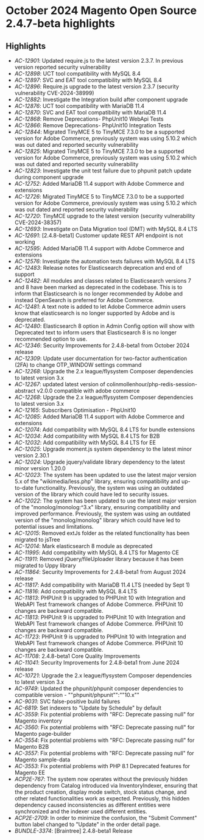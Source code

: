 # October 2024 Magento Open Source 2.4.7-beta highlights

## Highlights

* *AC-12901*: Updated require.js to the latest version 2.3.7. In previous version reported security vulnerability 
* *AC-12898*: UCT tool compatibility with MySQL 8.4
* *AC-12897*: SVC and EAT tool compatibility with MySQL 8.4
* *AC-12896*: Require.js upgrade to the latest version 2.3.7 (security vulnerability CVE-2024-38999)
* *AC-12882*: Investigate the Integration build after component upgrade
* *AC-12876*: UCT tool compatibility with MariaDB 11.4
* *AC-12870*: SVC and EAT tool compatibility with MariaDB 11.4
* *AC-12868*: Remove Deprecations- PhpUnit10 WebApi Tests
* *AC-12866*: Remove Deprecations- PhpUnit10 Integration Tests
* *AC-12844*: Migrated TinyMCE 5 to TinyMCE 7.3.0 to be a supported version for Adobe Commerce, previously system was using 5.10.2 which was out dated and reported security vulnerability
* *AC-12825*: Migrated TinyMCE 5 to TinyMCE 7.3.0 to be a supported version for Adobe Commerce, previously system was using 5.10.2 which was out dated and reported security vulnerability
* *AC-12823*: Investigate the unit test failure due to phpunit patch update during component upgrade
* *AC-12752*: Added MariaDB 11.4 support with Adobe Commerce and extensions
* *AC-12726*: Migrated TinyMCE 5 to TinyMCE 7.3.0 to be a supported version for Adobe Commerce, previously system was using 5.10.2 which was out dated and reported security vulnerability
* *AC-12720*: TinyMCE upgrade to the latest version (security vulnerability CVE-2024-38357)
* *AC-12693*: Investigate on Data Migration tool (DMT) with MySQL 8.4 LTS
* *AC-12691*: [2.4.8-beta1] Customer update REST API endpoint is not working
* *AC-12595*: Added MariaDB 11.4 support with Adobe Commerce and extensions
* *AC-12576*: Investigate the automation tests failures with MySQL 8.4 LTS
* *AC-12483*: Release notes for Elasticsearch deprecation and end of support
* *AC-12482*: All modules and classes related to Elasticsearch versions 7 and 8 have been marked as deprecated in the codebase. This is to inform that Elasticsearch is no longer recommended by Adobe and instead OpenSearch is preferred for Adobe Commerce.
* *AC-12481*: A text note is added to let Adobe Commerce admin users know that elasticsearch is no longer supported by Adobe and is deprecated.
* *AC-12480*: Elasticsearch 8 option in Admin Config option will show with Deprecated text to inform users that Elasticsearch 8 is no longer recommended option to use.
* *AC-12346*: Security Improvements for 2.4.8-beta1 from October 2024 release
* *AC-12309*: Update user documentation for two-factor authentication (2FA) to change OTP_WINDOW settings command
* *AC-12268*: Upgrade the 2.x league/flysystem Composer dependencies to latest version 3.x
* *AC-12267*: updated latest version of colinmollenhour/php-redis-session-abstract v2.0.0 compatible with adobe commerce
* *AC-12268*: Upgrade the 2.x league/flysystem Composer dependencies to latest version 3.x
* *AC-12165*: Subscribers Optimisation - PhpUnit10
* *AC-12085*: Added MariaDB 11.4 support with Adobe Commerce and extensions
* *AC-12074*: Add compatibility with MySQL 8.4 LTS for bundle extensions
* *AC-12034*: Add compatibility with MySQL 8.4 LTS for B2B
* *AC-12032*: Add compatibility with MySQL 8.4 LTS for EE
* *AC-12025*: Upgrade moment.js system dependency to the latest minor version 2.30.1
* *AC-12024*: Upgrade jquery/validate library dependency to the latest minor version 1.20.0
* *AC-12023*: The system has been updated to use the latest major version 5.x of the "wikimedia/less.php" library, ensuring compatibility and up-to-date functionality. Previously, the system was using an outdated version of the library which could have led to security issues.
* *AC-12022*: The system has been updated to use the latest major version of the "monolog/monolog:^3.x" library, ensuring compatibility and improved performance. Previously, the system was using an outdated version of the "monolog/monolog" library which could have led to potential issues and limitations.
* *AC-12015*: Removed extJs folder as the related functionality has been migrated to jsTree
* *AC-12014*: Mark elasticsearch 8 module as deprecated
* *AC-11995*: Add compatibility with MySQL 8.4 LTS for Magento CE
* *AC-11911*: Removed jQuery/fileUploader library because it has been migrated to Uppy library
* *AC-11864*: Security Improvements for 2.4.8-beta1 from August 2024 release
* *AC-11817*: Add compatibility with MariaDB 11.4 LTS (needed by Sept 1)
* *AC-11816*: Add compatibility with MySQL 8.4 LTS
* *AC-11813*: PHPUnit 9 is upgraded to PHPUnit 10 with Integration and WebAPI Test framework changes of Adobe Commerce. PHPUnit 10 changes are backward compatible.
* *AC-11813*: PHPUnit 9 is upgraded to PHPUnit 10 with Integration and WebAPI Test framework changes of Adobe Commerce. PHPUnit 10 changes are backward compatible.
* *AC-11723*: PHPUnit 9 is upgraded to PHPUnit 10 with Integration and WebAPI Test framework changes of Adobe Commerce. PHPUnit 10 changes are backward compatible.
* *AC-11708*: 2.4.8-beta1 Core Quality Improvements
* *AC-11041*: Security Improvements for 2.4.8-beta1 from June 2024 release
* *AC-10721*: Upgrade the 2.x league/flysystem Composer dependencies to latest version 3.x
* *AC-9749*: Updated the phpunit/phpunit composer dependencies to compatible version - ""phpunit/phpunit"":""10.x""
* *AC-9031*: SVC false-positive build failures
* *AC-6819*: Set indexers to "Update by Schedule" by default
* *AC-3559*: Fix potential problems with "RFC: Deprecate passing null" for Magento inventory
* *AC-3560*: Fix potential problems with "RFC: Deprecate passing null" for Magento page-builder
* *AC-3554*: Fix potential problems with "RFC: Deprecate passing null" for Magento B2B
* *AC-3557*: Fix potential problems with "RFC: Deprecate passing null" for Magento sample-data
* *AC-3553*: Fix potential problems with PHP 8.1 Deprecated features for Magento EE
* *ACP2E-767*: The system now operates without the previously hidden dependency from Catalog introduced via InventoryIndexer, ensuring that the product creation, display mode switch, stock status change, and other related functionalities work as expected. Previously, this hidden dependency caused inconsistencies as different entities were synchronized and the indexer used different entities.
* *ACP2E-2709*: In order to minimize the confusion, the "Submit Comment" button label changed to "Update" in the order detail page.
* *BUNDLE-3374*: [Braintree] 2.4.8-beta1 Release

